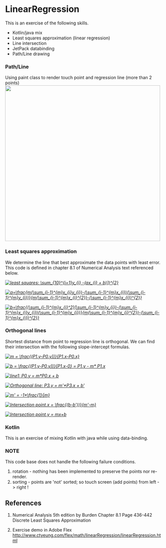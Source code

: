 # LinearRegression
This is an exercise of the following skills.
- Kotlin/java mix 
- Least squares approximation (linear regression) 
- Line intersection
- JetPack databinding
- Path/Line drawing 

### Path/Line
Using paint class to render touch point and regression line (more than 2 points)
<img width="500" src="https://user-images.githubusercontent.com/1282659/53699693-c038d800-3db0-11e9-9fe2-217c47332fb6.png">

### Least squares approximation
We determine the line that best approximate the data points with least error.  This code is defined in chapter 8.1 of Numerical Analysis text referenced below.

<em><a href="https://www.codecogs.com/eqnedit.php?latex=least&space;squares:&space;\sum_{10}^{i=1}y_{i}&space;-(ax_{i}&space;&plus;&space;b)])^{2}" target="_blank"><img src="https://latex.codecogs.com/gif.latex?least&space;squares:&space;\sum_{10}^{i=1}y_{i}&space;-(ax_{i}&space;&plus;&space;b)])^{2}" title="least squares: \sum_{10}^{i=1}y_{i} -(ax_{i} + b)])^{2}" /></a></em>

<em><a href="https://www.codecogs.com/eqnedit.php?latex=a=\frac{m(\sum_{i-1}^{m}x_{i}y_{i})-(\sum_{i-1}^{m}x_{i})(\sum_{i-1}^{m}y_{i})}{m(\sum_{i-1}^{m}x_{i}^{2})-(\sum_{i-1}^{m}x_{i})^{2}}" target="_blank"><img src="https://latex.codecogs.com/gif.latex?a=\frac{m(\sum_{i-1}^{m}x_{i}y_{i})-(\sum_{i-1}^{m}x_{i})(\sum_{i-1}^{m}y_{i})}{m(\sum_{i-1}^{m}x_{i}^{2})-(\sum_{i-1}^{m}x_{i})^{2}}" title="a=\frac{m(\sum_{i-1}^{m}x_{i}y_{i})-(\sum_{i-1}^{m}x_{i})(\sum_{i-1}^{m}y_{i})}{m(\sum_{i-1}^{m}x_{i}^{2})-(\sum_{i-1}^{m}x_{i})^{2}}" /></a></em>

<em><a href="https://www.codecogs.com/eqnedit.php?latex=b=\frac{(\sum_{i-1}^{m}x_{i}^2)(\sum_{i-1}^{m}y_{i})-(\sum_{i-1}^{m}x_{i}y_{i})(\sum_{i-1}^{m}x_{i})}{m(\sum_{i-1}^{m}x_{i}^{2})-(\sum_{i-1}^{m}x_{i})^{2}}" target="_blank"><img src="https://latex.codecogs.com/gif.latex?b=\frac{(\sum_{i-1}^{m}x_{i}^2)(\sum_{i-1}^{m}y_{i})-(\sum_{i-1}^{m}x_{i}y_{i})(\sum_{i-1}^{m}x_{i})}{m(\sum_{i-1}^{m}x_{i}^{2})-(\sum_{i-1}^{m}x_{i})^{2}}" title="b=\frac{(\sum_{i-1}^{m}x_{i}^2)(\sum_{i-1}^{m}y_{i})-(\sum_{i-1}^{m}x_{i}y_{i})(\sum_{i-1}^{m}x_{i})}{m(\sum_{i-1}^{m}x_{i}^{2})-(\sum_{i-1}^{m}x_{i})^{2}}" /></a></em>

### Orthogonal lines
Shortest distance from point to regression line is orthogonal.  We can find their intersection with the following slope-intercept formulas.

<em><a href="https://www.codecogs.com/eqnedit.php?latex=m&space;=&space;\frac{(P1.y-P0.y))}{P1.x-P0.x}" target="_blank"><img src="https://latex.codecogs.com/gif.latex?m&space;=&space;\frac{(P1.y-P0.y))}{P1.x-P0.x}" title="m = \frac{(P1.y-P0.y))}{P1.x-P0.x}" /></a></em>

<em><a href="https://www.codecogs.com/eqnedit.php?latex=b&space;=&space;\frac{(P1.y-P0.y))}{P1.x-0}&space;=&space;P1.y&space;-&space;m*&space;P1.x" target="_blank"><img src="https://latex.codecogs.com/gif.latex?b&space;=&space;\frac{(P1.y-P0.y))}{P1.x-0}&space;=&space;P1.y&space;-&space;m*&space;P1.x" title="b = \frac{(P1.y-P0.y))}{P1.x-0} = P1.y - m* P1.x" /></a></em>


<em><a href="https://www.codecogs.com/eqnedit.php?latex=line1:&space;P0.y&space;=&space;m*P0.x&space;&plus;&space;b" target="_blank"><img src="https://latex.codecogs.com/gif.latex?line1:&space;P0.y&space;=&space;m*P0.x&space;&plus;&space;b" title="line1: P0.y = m*P0.x + b" /></a></em>


<em><a href="https://www.codecogs.com/eqnedit.php?latex=Orthogonal&space;line:&space;P3.y&space;=&space;m'*P3.x&space;&plus;&space;b'" target="_blank"><img src="https://latex.codecogs.com/gif.latex?Orthogonal&space;line:&space;P3.y&space;=&space;m'*P3.x&space;&plus;&space;b'" title="Orthogonal line: P3.y = m'*P3.x + b'" /></a></em>


<em><a href="https://www.codecogs.com/eqnedit.php?latex=m'&space;=&space;-1*&space;\frac{1}{m}" target="_blank"><img src="https://latex.codecogs.com/gif.latex?m'&space;=&space;-1*&space;\frac{1}{m}" title="m' = -1*\frac{1}{m}" /></a></em>


<em><a href="https://www.codecogs.com/eqnedit.php?latex=Intersection&space;point.x&space;=&space;\frac{(b-b'))}{m'-m}" target="_blank"><img src="https://latex.codecogs.com/gif.latex?Intersection&space;point.x&space;=&space;\frac{(b-b'))}{m'-m}" title="Intersection point.x = \frac{(b-b'))}{m'-m}" /></a></em>


<em><a href="https://www.codecogs.com/eqnedit.php?latex=Intersection&space;point.y&space;=&space;mx&plus;b" target="_blank"><img src="https://latex.codecogs.com/gif.latex?Intersection&space;point.y&space;=&space;mx&plus;b" title="Intersection point.y = mx+b" /></a></em>

### Kotlin
This is an exercise of mixing Kotlin with java while using data-binding.

### NOTE
This code base does not handle the following failure conditions.
1. rotation - nothing has been implemented to preserve the points nor re-render.
2. sorting - points are 'not' sorted; so touch screen (add points) from left -> right !

## References

1. Numerical Analysis 5th edition by Burden 
   Chapter 8.1 Page 436-442 Discrete Least Squares Approximation
    
2. Exercise demo in Adobe Flex
   http://www.ctyeung.com/flex/math/linearRegression/linearRegression.html
   

